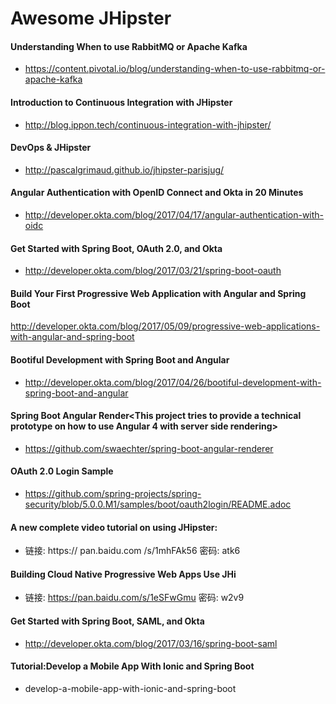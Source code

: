 # Awesome JHipster

#### Understanding When to use RabbitMQ or Apache Kafka
* https://content.pivotal.io/blog/understanding-when-to-use-rabbitmq-or-apache-kafka

#### Introduction to Continuous Integration with JHipster
* http://blog.ippon.tech/continuous-integration-with-jhipster/

#### DevOps & JHipster
* http://pascalgrimaud.github.io/jhipster-parisjug/

#### Angular Authentication with OpenID Connect and Okta in 20 Minutes
* http://developer.okta.com/blog/2017/04/17/angular-authentication-with-oidc

#### Get Started with Spring Boot, OAuth 2.0, and Okta
* http://developer.okta.com/blog/2017/03/21/spring-boot-oauth

#### Build Your First Progressive Web Application with Angular and Spring Boot
http://developer.okta.com/blog/2017/05/09/progressive-web-applications-with-angular-and-spring-boot

#### Bootiful Development with Spring Boot and Angular
* http://developer.okta.com/blog/2017/04/26/bootiful-development-with-spring-boot-and-angular

#### Spring Boot Angular Render<This project tries to provide a technical prototype on how to use Angular 4 with server side rendering>
* https://github.com/swaechter/spring-boot-angular-renderer

#### OAuth 2.0 Login Sample
* https://github.com/spring-projects/spring-security/blob/5.0.0.M1/samples/boot/oauth2login/README.adoc

#### A new complete video tutorial on using JHipster:
* 链接: https:// pan.baidu.com /s/1mhFAk56 密码: atk6

#### Building Cloud Native Progressive Web Apps Use JHi
* 链接: https://pan.baidu.com/s/1eSFwGmu 密码: w2v9

#### Get Started with Spring Boot, SAML, and Okta
* http://developer.okta.com/blog/2017/03/16/spring-boot-saml

#### Tutorial:Develop a Mobile App With Ionic and Spring Boot
* develop-a-mobile-app-with-ionic-and-spring-boot